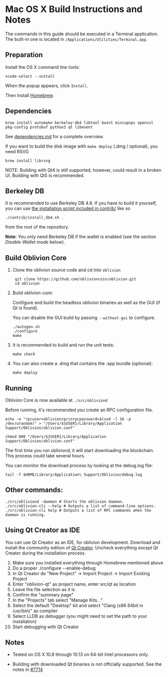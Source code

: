 Mac OS X Build Instructions and Notes
====================================
The commands in this guide should be executed in a Terminal application.
The built-in one is located in `/Applications/Utilities/Terminal.app`.

Preparation
-----------
Install the OS X command line tools:

`xcode-select --install`

When the popup appears, click `Install`.

Then install [Homebrew](https://brew.sh).

Dependencies
----------------------

    brew install automake berkeley-db4 libtool boost miniupnpc openssl pkg-config protobuf python3 qt libevent

See [dependencies.md](dependencies.md) for a complete overview.

If you want to build the disk image with `make deploy` (.dmg / optional), you need RSVG

    brew install librsvg

NOTE: Building with Qt4 is still supported, however, could result in a broken UI. Building with Qt5 is recommended.

Berkeley DB
-----------
It is recommended to use Berkeley DB 4.8. If you have to build it yourself,
you can use [the installation script included in contrib/](/contrib/install_db4.sh)
like so

```shell
./contrib/install_db4.sh .
```

from the root of the repository.

**Note**: You only need Berkeley DB if the wallet is enabled (see the section *Disable-Wallet mode* below).

Build Oblivion Core
------------------------

1. Clone the oblivion source code and cd into `oblivion`

        git clone https://github.com/oblivioncoin/oblivion.git
        cd oblivion

2.  Build oblivion-core:

    Configure and build the headless oblivion binaries as well as the GUI (if Qt is found).

    You can disable the GUI build by passing `--without-gui` to configure.

        ./autogen.sh
        ./configure
        make

3.  It is recommended to build and run the unit tests:

        make check

4.  You can also create a .dmg that contains the .app bundle (optional):

        make deploy

Running
-------

Oblivion Core is now available at `./src/obliviond`

Before running, it's recommended you create an RPC configuration file.

    echo -e "rpcuser=oblivionrpc\nrpcpassword=$(xxd -l 16 -p /dev/urandom)" > "/Users/${USER}/Library/Application Support/Oblivion/oblivion.conf"

    chmod 600 "/Users/${USER}/Library/Application Support/Oblivion/oblivion.conf"

The first time you run obliviond, it will start downloading the blockchain. This process could take several hours.

You can monitor the download process by looking at the debug.log file:

    tail -f $HOME/Library/Application\ Support/Oblivion/debug.log

Other commands:
-------

    ./src/obliviond -daemon # Starts the oblivion daemon.
    ./src/oblivion-cli --help # Outputs a list of command-line options.
    ./src/oblivion-cli help # Outputs a list of RPC commands when the daemon is running.

Using Qt Creator as IDE
------------------------
You can use Qt Creator as an IDE, for oblivion development.
Download and install the community edition of [Qt Creator](https://www.qt.io/download/).
Uncheck everything except Qt Creator during the installation process.

1. Make sure you installed everything through Homebrew mentioned above
2. Do a proper ./configure --enable-debug
3. In Qt Creator do "New Project" -> Import Project -> Import Existing Project
4. Enter "oblivion-qt" as project name, enter src/qt as location
5. Leave the file selection as it is
6. Confirm the "summary page"
7. In the "Projects" tab select "Manage Kits..."
8. Select the default "Desktop" kit and select "Clang (x86 64bit in /usr/bin)" as compiler
9. Select LLDB as debugger (you might need to set the path to your installation)
10. Start debugging with Qt Creator

Notes
-----

* Tested on OS X 10.8 through 10.13 on 64-bit Intel processors only.

* Building with downloaded Qt binaries is not officially supported. See the notes in [#7714](https://github.com/bitcoin/bitcoin/issues/7714)
